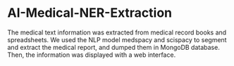 # AI-Medical-NER-Extraction
The medical text information was extracted from medical record books and spreadsheets. We used the NLP model medspacy and scispacy to segment and extract the medical report, and dumped them in MongoDB database. Then, the information was displayed with a web interface.
